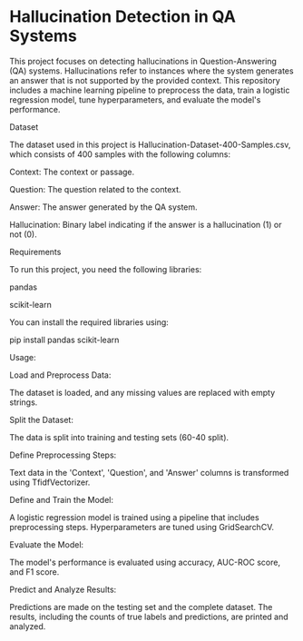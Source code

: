 # Hallucination Detection in QA Systems

This project focuses on detecting hallucinations in Question-Answering (QA) systems. Hallucinations refer to instances where the system generates an answer that is not supported by the provided context. This repository includes a machine learning pipeline to preprocess the data, train a logistic regression model, tune hyperparameters, and evaluate the model's performance.

Dataset

The dataset used in this project is Hallucination-Dataset-400-Samples.csv, which consists of 400 samples with the following columns:

Context: The context or passage.

Question: The question related to the context.

Answer: The answer generated by the QA system.

Hallucination: Binary label indicating if the answer is a hallucination (1) or not (0).

Requirements

To run this project, you need the following libraries:

pandas

scikit-learn

You can install the required libraries using:

pip install pandas scikit-learn

Usage:

Load and Preprocess Data:

The dataset is loaded, and any missing values are replaced with empty strings.

Split the Dataset:

The data is split into training and testing sets (60-40 split).

Define Preprocessing Steps:

Text data in the 'Context', 'Question', and 'Answer' columns is transformed using TfidfVectorizer.

Define and Train the Model:

A logistic regression model is trained using a pipeline that includes preprocessing steps. Hyperparameters are tuned using GridSearchCV.

Evaluate the Model:

The model's performance is evaluated using accuracy, AUC-ROC score, and F1 score.

Predict and Analyze Results:

Predictions are made on the testing set and the complete dataset. The results, including the counts of true labels and predictions, are printed and analyzed.
